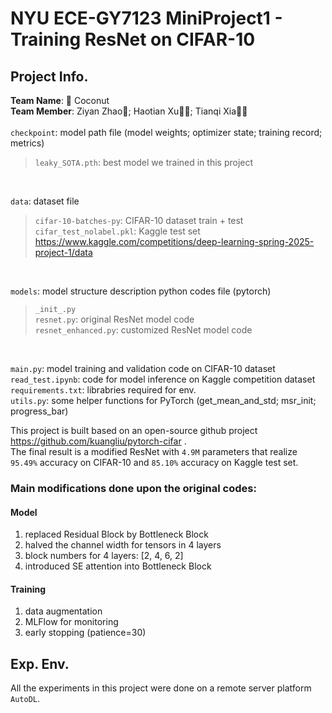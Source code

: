 # NYU ECE-GY7123 MiniProject1 - Training ResNet on CIFAR-10
## Project Info.
**Team Name**: 🥥 Coconut <br>
**Team Member**: Ziyan Zhao🤠; Haotian Xu🐱‍👤; Tianqi Xia🐱‍🏍<br>
<br>
`checkpoint`: model path file (model weights; optimizer state; training record; metrics) 
>`leaky_SOTA.pth`: best model we trained in this project
<br>

`data`: dataset file
>`cifar-10-batches-py`: CIFAR-10 dataset train + test <br>
>`cifar_test_nolabel.pkl`: Kaggle test set https://www.kaggle.com/competitions/deep-learning-spring-2025-project-1/data 
<br>

`models`: model structure description python codes file (pytorch)
>`_init_.py` <br>
>`resnet.py`: original ResNet model code <br>
>`resnet_enhanced.py`: customized ResNet model code
<br>

`main.py`: model training and validation code on CIFAR-10 dataset <br>
`read_test.ipynb`: code for model inference on Kaggle competition dataset <br>
`requirements.txt`: librabries required for env. <br>
`utils.py`: some helper functions for PyTorch (get_mean_and_std; msr_init; progress_bar) <br>

This project is built based on an open-source github project https://github.com/kuangliu/pytorch-cifar . <br> 
The final result is a modified ResNet with `4.9M` parameters that realize `95.49%` accuracy on CIFAR-10 and `85.10%` accuracy on Kaggle test set. <br>
### Main modifications done upon the original codes: <br>
#### Model 
1. replaced Residual Block by Bottleneck Block
2. halved the channel width for tensors in 4 layers
3. block numbers for 4 layers: [2, 4, 6, 2]
4. introduced SE attention into Bottleneck Block
#### Training 
1. data augmentation
2. MLFlow for monitoring
3. early stopping (patience=30)
## Exp. Env.
All the experiments in this project were done on a remote server platform `AutoDL`.   





